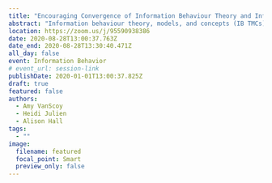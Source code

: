 ```yaml
---
title: "Encouraging Convergence of Information Behaviour Theory and Information Services Education"
abstract: "Information behaviour theory, models, and concepts (IB TMCs) are foundational for effective reference and information services (RIS) and yet they are not widely addressed in basic RIS courses. This study explores how librarianship students are being educated in IB TMCs. Course syllabi and assigned textbooks of RIS courses were analyzed for integration of IB TMCs. This analysis is followed by a survey of instructors of these courses to determine key factors in integration of IB TMCs. Preliminary results indicate that treatment of IB TMCs remain limited and suggest that IB scholars may have an impact on the integration of their work."
location: https://zoom.us/j/95590938386
date: 2020-08-28T13:00:37.763Z
date_end: 2020-08-28T13:30:40.471Z
all_day: false
event: Information Behavior
# event_url: session-link
publishDate: 2020-01-01T13:00:37.825Z
draft: true
featured: false
authors:
  - Amy VanScoy
  - Heidi Julien
  - Alison Hall
tags:
  - ""
image:
  filename: featured
  focal_point: Smart
  preview_only: false
---
```

